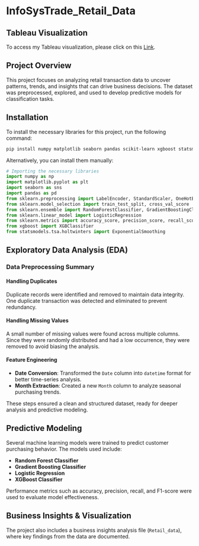 # InfoSysTrade_Retail_Data

## Tableau Visualization
To access my Tableau visualization, please click on this [Link](https://public.tableau.com/app/profile/ifeanyi.eze3640/viz/RetailDashboard_17428850803440/Dashboard1?publish=yes).

## Project Overview
This project focuses on analyzing retail transaction data to uncover patterns, trends, and insights that can drive business decisions. The dataset was preprocessed, explored, and used to develop predictive models for classification tasks.

## Installation
To install the necessary libraries for this project, run the following command:

```bash
pip install numpy matplotlib seaborn pandas scikit-learn xgboost statsmodels
```

Alternatively, you can install them manually:

```python
# Importing the necessary libraries
import numpy as np
import matplotlib.pyplot as plt
import seaborn as sns
import pandas as pd
from sklearn.preprocessing import LabelEncoder, StandardScaler, OneHotEncoder
from sklearn.model_selection import train_test_split, cross_val_score
from sklearn.ensemble import RandomForestClassifier, GradientBoostingClassifier
from sklearn.linear_model import LogisticRegression
from sklearn.metrics import accuracy_score, precision_score, recall_score, f1_score, classification_report
from xgboost import XGBClassifier
from statsmodels.tsa.holtwinters import ExponentialSmoothing
```

## Exploratory Data Analysis (EDA)
### **Data Preprocessing Summary**  

#### **Handling Duplicates**  
Duplicate records were identified and removed to maintain data integrity. One duplicate transaction was detected and eliminated to prevent redundancy.

#### **Handling Missing Values**  
A small number of missing values were found across multiple columns. Since they were randomly distributed and had a low occurrence, they were removed to avoid biasing the analysis.

#### **Feature Engineering**  
- **Date Conversion**: Transformed the `Date` column into `datetime` format for better time-series analysis.
- **Month Extraction**: Created a new `Month` column to analyze seasonal purchasing trends.

These steps ensured a clean and structured dataset, ready for deeper analysis and predictive modeling.

## Predictive Modeling
Several machine learning models were trained to predict customer purchasing behavior. The models used include:
- **Random Forest Classifier**
- **Gradient Boosting Classifier**
- **Logistic Regression**
- **XGBoost Classifier**

Performance metrics such as accuracy, precision, recall, and F1-score were used to evaluate model effectiveness.

## Business Insights & Visualization
The project also includes a business insights analysis file (`Retail_data`), where key findings from the data are documented.


